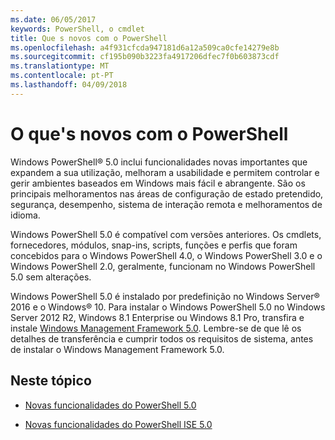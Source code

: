 ```yaml
---
ms.date: 06/05/2017
keywords: PowerShell, o cmdlet
title: Que s novos com o PowerShell
ms.openlocfilehash: a4f931cfcda947181d6a12a509ca0cfe14279e8b
ms.sourcegitcommit: cf195b090b3223fa4917206dfec7f0b603873cdf
ms.translationtype: MT
ms.contentlocale: pt-PT
ms.lasthandoff: 04/09/2018
---
```

# <a name="what39s-new-with-powershell"></a>O que&#39;s novos com o PowerShell
Windows PowerShell® 5.0 inclui funcionalidades novas importantes que expandem a sua utilização, melhoram a usabilidade e permitem controlar e gerir ambientes baseados em Windows mais fácil e abrangente.  São os principais melhoramentos nas áreas de configuração de estado pretendido, segurança, desempenho, sistema de interação remota e melhoramentos de idioma.

Windows PowerShell 5.0 é compatível com versões anteriores. Os cmdlets, fornecedores, módulos, snap-ins, scripts, funções e perfis que foram concebidos para o Windows PowerShell 4.0, o Windows PowerShell 3.0 e o Windows PowerShell 2.0, geralmente, funcionam no Windows PowerShell 5.0 sem alterações.

Windows PowerShell 5.0 é instalado por predefinição no Windows Server® 2016 e o Windows® 10. Para instalar o Windows PowerShell 5.0 no Windows Server 2012 R2, Windows 8.1 Enterprise ou Windows 8.1 Pro, transfira e instale [Windows Management Framework 5.0](https://go.microsoft.com/fwlink/?linkid=830436). Lembre-se de que lê os detalhes de transferência e cumprir todos os requisitos de sistema, antes de instalar o Windows Management Framework 5.0.

## <a name="in-this-topic"></a>Neste tópico

- [Novas funcionalidades do PowerShell 5.0](What-s-New-in-Windows-PowerShell-50.md)

- [Novas funcionalidades do PowerShell ISE 5.0](What-s-New-in-the-PowerShell-50-ISE.md)

<!--
- New features in Windows PowerShell 4.0

- New features in Windows PowerShell 3.0
-->